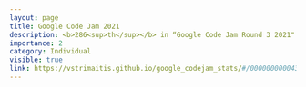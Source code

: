 ```yaml
---
layout: page
title: Google Code Jam 2021
description: <b>286<sup>th</sup></b> in “Google Code Jam Round 3 2021"
importance: 2
category: Individual
visible: true
link: https://vstrimaitis.github.io/google_codejam_stats/#/0000000000436142
---
```



